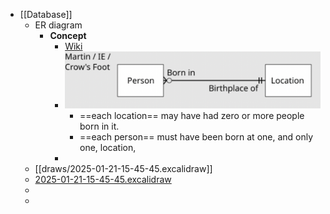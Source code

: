 - [[Database]]
	- ER diagram
		- **Concept**
			- [Wiki](https://en.wikipedia.org/wiki/Entity%E2%80%93relationship_model)
			- ![image.png](../assets/image_1737432988803_0.png)
				- ==each location== may have had zero or more people born in it.
				- ==each person== must have been born at one, and only one, location,
			-
	- [[draws/2025-01-21-15-45-45.excalidraw]]
	- [2025-01-21-15-45-45.excalidraw](../assets/2025-01-21-15-45-45_1737435025538_0.excalidraw)
	-
	-